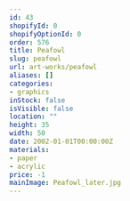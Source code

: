 ```yaml
---
id: 43
shopifyId: 0
shopifyOptionId: 0
order: 576
title: Peafowl
slug: peafowl
url: art-works/peafowl
aliases: []
categories:
- graphics
inStock: false
isVisible: false
location: ""
height: 35
width: 50
date: 2002-01-01T00:00:00Z
materials:
- paper
- acrylic
price: -1
mainImage: Peafowl_later.jpg
---
```

